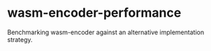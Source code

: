 # wasm-encoder-performance
Benchmarking wasm-encoder against an alternative implementation strategy.
